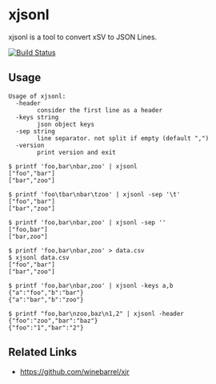 # xjsonl

xjsonl is a tool to convert xSV to JSON Lines.

[![Build Status](https://travis-ci.org/winebarrel/xjsonl.svg?branch=master)](https://travis-ci.org/winebarrel/xjsonl)

## Usage

```
Usage of xjsonl:
  -header
    	consider the first line as a header
  -keys string
    	json object keys
  -sep string
    	line separator. not split if empty (default ",")
  -version
    	print version and exit
```

```
$ printf 'foo,bar\nbar,zoo' | xjsonl
["foo","bar"]
["bar","zoo"]

$ printf 'foo\tbar\nbar\tzoo' | xjsonl -sep '\t'
["foo","bar"]
["bar","zoo"]

$ printf 'foo,bar\nbar,zoo' | xjsonl -sep ''
["foo,bar"]
["bar,zoo"]

$ printf 'foo,bar\nbar,zoo' > data.csv
$ xjsonl data.csv
["foo","bar"]
["bar","zoo"]

$ printf 'foo,bar\nbar,zoo' | xjsonl -keys a,b
{"a":"foo","b":"bar"}
{"a":"bar","b":"zoo"}

$ printf "foo,bar\nzoo,baz\n1,2" | xjsonl -header
{"foo":"zoo","bar":"baz"}
{"foo":"1","bar":"2"}
```

## Related Links

* https://github.com/winebarrel/xjr
